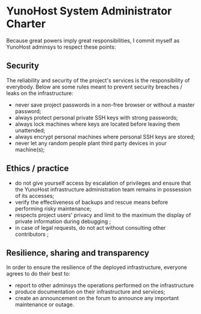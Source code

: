 # YunoHost System Administrator Charter

Because great powers imply great responsibilities, I commit myself as YunoHost adminsys to respect these points:

## Security
The reliability and security of the project's services is the responsibility of everybody. Below are some rules meant to prevent security breaches / leaks on the infrastructure:

 * never save project passwords in a non-free browser or without a master password;
 * always protect personal private SSH keys with strong passwords;
 * always lock machines where keys are located before leaving them unattended;
 * always encrypt personal machines where personal SSH keys are stored;
 * never let any random people plant third party devices in your machine(s);


## Ethics / practice

 * do not give yourself access by escalation of privileges and ensure that the YunoHost infrastructure administration team remains in possession of its accesses;
 * verify the effectiveness of backups and rescue means before performing risky maintenance;
 * respects project users' privacy and limit to the maximum the display of private information during debugging ;
 * in case of legal requests, do not act without consulting other contributors ;



## Resilience, sharing and transparency
In order to ensure the resilience of the deployed infrastructure, everyone agrees to do their best to:

 * report to other adminsys the operations performed on the infrastructure
 * produce documentation on their infrastructure and services;
 * create an announcement on the forum to announce any important maintenance or outage.
